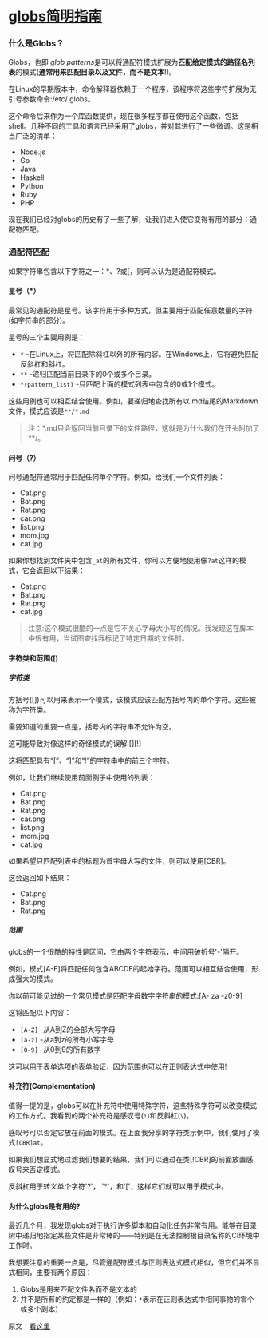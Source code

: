 # [globs简明指南](https://juejin.cn/post/6922731837265543181?utm_source=gold_browser_extension)

### 什么是Globs？

Globs，也即 *glob patterns*是可以将通配符模式扩展为**匹配给定模式的路径名列表**的模式(**通常用来匹配目录以及文件，而不是文本**!)。

在Linux的早期版本中，命令解释器依赖于一个程序，该程序将这些字符扩展为无引号参数命令:/etc/ globs。

这个命令后来作为一个库函数提供，现在很多程序都在使用这个函数，包括shell。几种不同的工具和语言已经采用了globs，并对其进行了一些微调。这是相当广泛的清单：

- Node.js
- Go
- Java
- Haskell
- Python
- Ruby
- PHP

现在我们已经对globs的历史有了一些了解，让我们进入使它变得有用的部分：通配符匹配。

### 通配符匹配

如果字符串包含以下字符之一：*、?或[，则可以认为是通配符模式。

#### 星号（*）

最常见的通配符是星号。该字符用于多种方式，但主要用于匹配任意数量的字符(如字符串的部分)。

星号的三个主要用例是：

- `*` -在Linux上，将匹配除斜杠以外的所有内容。在Windows上，它将避免匹配反斜杠和斜杠。
- `**` -递归匹配当前目录下的0个或多个目录。
- `*(pattern_list)` -只匹配上面的模式列表中包含的0或1个模式。

这些用例也可以相互结合使用。例如，要递归地查找所有以.md结尾的Markdown文件，模式应该是`**/*.md`

> 注：*.md只会返回当前目录下的文件路径，这就是为什么我们在开头附加了**/。

#### 问号（?）

问号通配符通常用于匹配任何单个字符。例如，给我们一个文件列表：

- Cat.png
- Bat.png
- Rat.png
- car.png
- list.png
- mom.jpg
- cat.jpg

如果你想找到文件夹中包含`_at`的所有文件，你可以方便地使用像`?at`这样的模式，它会返回以下结果：

- Cat.png
- Bat.png
- Rat.png
- cat.jpg

> 注意:这个模式很酷的一点是它不关心字母大小写的情况。我发现这在脚本中很有用，当试图查找我标记了特定日期的文件时。

#### 字符类和范围([)

##### 字符类

方括号([])可以用来表示一个模式，该模式应该匹配方括号内的单个字符。这些被称为字符类。

需要知道的重要一点是，括号内的字符串不允许为空。

这可能导致对像这样的奇怪模式的误解:[][!]

这将匹配具有“[”、“]”和“!”的字符串中的前三个字符。

例如，让我们继续使用前面例子中使用的列表：

- Cat.png
- Bat.png
- Rat.png
- car.png
- list.png
- mom.jpg
- cat.jpg

如果希望只匹配列表中的标题为首字母大写的文件，则可以使用[CBR]。

这会返回如下结果：

- Cat.png
- Bat.png
- Rat.png

##### 范围

globs的一个很酷的特性是区间，它由两个字符表示，中间用破折号'-'隔开。

例如，模式[A-E]将匹配任何包含ABCDE的起始字符。范围可以相互结合使用，形成强大的模式。

你以前可能见过的一个常见模式是匹配字母数字字符串的模式:[A- za -z0-9]

这将匹配以下内容：

- `[A-Z]` -从A到Z的全部大写字母
- `[a-z]` -从a到z的所有小写字母
- `[0-9]` -从0到9的所有数字

这可以用于表单选项的表单验证，因为范围也可以在正则表达式中使用!

#### 补充符(Complementation)

值得一提的是，globs可以在补充符中使用特殊字符，这些特殊字符可以改变模式的工作方式。我看到的两个补充符是感叹号(`!`)和反斜杠(`\`)。

感叹号可以否定它放在前面的模式。在上面我分享的字符类示例中，我们使用了模式`[CBR]at`。

如果我们想显式地过滤我们想要的结果，我们可以通过在类[!CBR]的前面放置感叹号来否定模式。

反斜杠用于转义单个字符'?'， '*'，和'['，这样它们就可以用于模式中。

#### 为什么globs是有用的?

最近几个月，我发现globs对于执行许多脚本和自动化任务非常有用。能够在目录树中递归地指定某些文件是非常棒的——特别是在无法控制根目录名称的CI环境中工作时。

我想要注意的重要一点是，尽管通配符模式与正则表达式模式相似，但它们并不显式相同，主要有两个原因：

1. Globs是用来匹配文件名而不是文本的
2. 并不是所有的约定都是一样的（例如：`*`表示在正则表达式中相同事物的零个或多个副本）

原文：[看这里](https://www.malikbrowne.com/blog/a-beginners-guide-glob-patterns)
